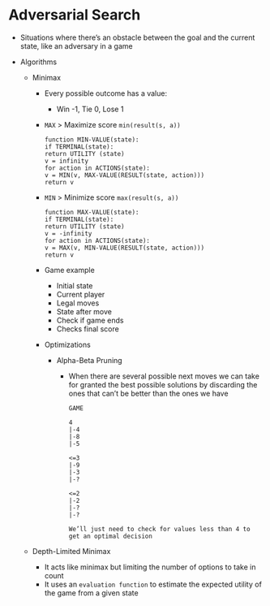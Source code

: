 # Adversarial Search

-   Situations where there’s an obstacle between the goal and the current state, like an adversary in a game
-   Algorithms

    -   Minimax

        -   Every possible outcome has a value:
            -   Win -1, Tie 0, Lose 1
        -   `MAX` > Maximize score `min(result(s, a))`

            ```
            function MIN-VALUE(state):
            if TERMINAL(state):
            return UTILITY (state)
            v = infinity
            for action in ACTIONS(state):
            v = MIN(v, MAX-VALUE(RESULT(state, action)))
            return v
            ```

        -   `MIN` > Minimize score `max(result(s, a))`

            ```
            function MAX-VALUE(state):
            if TERMINAL(state):
            return UTILITY (state)
            v = -infinity
            for action in ACTIONS(state):
            v = MAX(v, MIN-VALUE(RESULT(state, action)))
            return v
            ```

        -   Game example
            -   Initial state
            -   Current player
            -   Legal moves
            -   State after move
            -   Check if game ends
            -   Checks final score
        -   Optimizations

            -   Alpha-Beta Pruning

                -   When there are several possible next moves we can take for granted the best possible solutions by discarding the ones that can’t be better than the ones we have

                    ```
                    GAME

                    4
                    |-4
                    |-8
                    |-5

                    <=3
                    |-9
                    |-3
                    |-?

                    <=2
                    |-2
                    |-?
                    |-?

                    We’ll just need to check for values less than 4 to get an optimal decision
                    ```

    -   Depth-Limited Minimax
        -   It acts like minimax but limiting the number of options to take in count
        -   It uses an `evaluation function` to estimate the expected utility of the game from a given state

